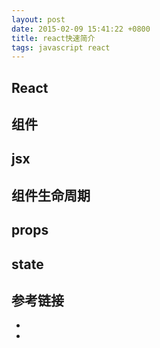 ```yaml
---
layout: post
date: 2015-02-09 15:41:22 +0800
title: react快速简介
tags: javascript react
---
```


## React

## 组件

## jsx

## 组件生命周期

## props

## state

## 参考链接
* [](http://www.jackcallister.com/2015/01/05/the-react-quick-start-guide.html)
* [](https://scotch.io/tutorials/learning-react-getting-started-and-concepts)

